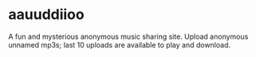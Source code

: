 # aauuddiioo

A fun and mysterious anonymous music sharing site. Upload anonymous unnamed mp3s; last 10 uploads are available to play and download.
